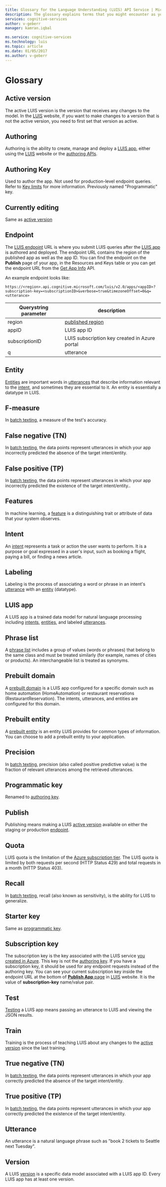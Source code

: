 ```yaml
---
title: Glossary for the Language Understanding (LUIS) API Service | Microsoft Docs
description: The glossary explains terms that you might encounter as you work with the LUIS API Service.
services: cognitive-services
author: v-geberr
manager: kamran.iqbal

ms.service: cognitive-services
ms.technology: luis
ms.topic: article
ms.date: 01/05/2017
ms.author: v-geberr
---
```


# Glossary

## <a name="active-version"></a>Active version

The active LUIS version is the version that receives any changes to the model. In the [LUIS](luis-reference-regions.md) website, if you want to make changes to a version that is not the active version, you need to first set that version as active. 

## <a name="authoring"></a>Authoring

Authoring is the ability to create, manage and deploy a [LUIS app](#luis-app), either using the [LUIS](luis-reference-regions.md) website or the [authoring APIs](https://aka.ms/luis-authoring-api). 

## <a name="authoring-key"></a>Authoring Key

Used to author the app. Not used for production-level endpoint queries. Refer to [Key limits](luis-boundaries.md#key-limits) for more information.  Previously named "Programmatic" key. 

## <a name="currently-editing"></a>Currently editing

Same as [active version](#active-version)

## <a name="endpoint"></a>Endpoint

The [LUIS endpoint](https://aka.ms/luis-endpoint-apis) URL is where you submit LUIS queries after the [LUIS app](#luis-app) is authored and deployed. The endpoint URL contains the region of the published app as well as the app ID. You can find the endpoint on the **Publish** page of your app, in the Resources and Keys table or you can get the endpoint URL from the [Get App Info](https://westus.dev.cognitive.microsoft.com/docs/services/5890b47c39e2bb17b84a55ff/operations/5890b47c39e2bb052c5b9c37) API.

An example endpoint looks like:

`https://<region>.api.cognitive.microsoft.com/luis/v2.0/apps/<appID>?subscription-key=<subscriptionID>&verbose=true&timezoneOffset=0&q=<utterance>`

|Querystring parameter|description|
|--|--|
|region| [published region](luis-reference-regions.md#publishing-regions) |
|appID | LUIS app ID |
|subscriptionID | LUIS subscription key created in Azure portal |
|q | utterance |

## <a name="entity"></a>Entity

[Entities](luis-concept-entity-types.md) are important words in [utterances](luis-concept-utterance.md) that describe information relevant to the [intent](luis-concept-intent.md), and sometimes they are essential to it. An entity is essentially a datatype in LUIS. 

## <a name="f-measure"></a>F-measure

In [batch texting][batch-testing], a measure of the test's accuracy.

## <a name="false-negative"></a>False negative (TN)

In [batch texting][batch-testing], the data points represent utterances in which your app incorrectly predicted the absence of the target intent/entity.

## <a name="false-positive"></a>False positive (TP)

In [batch texting][batch-testing], the data points represent utterances in which your app incorrectly predicted the existence of the target intent/entity..

## <a name="features"></a>Features

In machine learning, a [feature](luis-concept-feature.md) is a distinguishing trait or attribute of data that your system observes.

## <a name="intent"></a>Intent

An [intent](luis-concept-intent.md) represents a task or action the user wants to perform. It is a purpose or goal expressed in a user's input, such as booking a flight, paying a bill, or finding a news article.  

## <a name="labeling"></a>Labeling

Labeling is the process of associating a word or phrase in an intent's [utterance](#utterance) with an [entity](#entity) (datatype). 

## <a name="luis-app"></a>LUIS app

A LUIS app is a trained data model for natural language processing including [intents](#intent), [entities](#entity), and labeled [utterances](#utterance).


## <a name="phrase-list"></a>Phrase list

A [phrase list](luis-concept-feature.md#what-is-a-phrase-list-feature) includes a group of values (words or phrases) that belong to the same class and must be treated similarly (for example, names of cities or products). An interchangeable list is treated as synonyms. 

## <a name="prebuilt-domains"></a>Prebuilt domain

A [prebuilt domain](luis-how-to-use-prebuilt-domains.md) is a LUIS app configured for a specific domain such as home automation (HomeAutomation) or restaurant reservations (RestaurantReservation). The intents, utterances, and entities are configured for this domain. 

## <a name="prebuilt-entity"></a>Prebuilt entity

A [prebuilt entity](pre-builtentities.md) is an entity LUIS provides for common types of information. You can choose to add a prebuilt entity to your application. 

## <a name="precision"></a>Precision
In [batch texting][batch-testing], precision (also called positive predictive value) is the fraction of relevant utterances among the retrieved utterances.

## <a name="programmatic-key"></a>Programmatic key

Renamed to [authoring key](#authoring-key). 

## <a name="publish"></a>Publish

Publishing means making a LUIS [active version](#active-version) available on either the staging or production [endpoint](#endpoint).  

## <a name="quota"></a>Quota

LUIS quota is the limitation of the [Azure subscription tier](https://aka.ms/luis-price-tier). The LUIS quota is limited by both requests per second (HTTP Status 429) and total requests in a month (HTTP Status 403). 

## <a name="recall"></a>Recall
In [batch texting][batch-testing], recall (also known as sensitivity), is the ability for LUIS to generalize. 

## <a name="starter-key"></a>Starter key

Same as [programmatic key](#programmatic-key).

## <a name="subscription-key"></a>Subscription key

The subscription key is the key associated with the LUIS service [you created in Azure](azureibizasubscription.md). This key is not the [authoring key](#programmatic-key). If you have a subscription key, it should be used for any endpoint requests instead of the authoring key. You can see your current subscription key inside the endpoint URL at the bottom of [**Publish App** page](publishapp.md) in [LUIS](luis-reference-regions.md) website. It is the value of **subscription-key** name/value pair. 

## <a name="test"></a>Test

[Testing](train-test.md#test-your-app) a LUIS app means passing an utterance to LUIS and viewing the JSON results.

## <a name="train"></a>Train

Training is the process of teaching LUIS about any changes to the [active version](#active-version) since the last training.

## <a name="true-negative"></a>True negative (TN)

In [batch texting][batch-testing], the data points represent utterances in which your app correctly predicted the absence of the target intent/entity.

## <a name="true-positive"></a>True positive (TP)

In [batch texting][batch-testing], the data points represent utterances in which your app correctly predicted the existence of the target intent/entity.

## <a name="utterance"></a>Utterance

An utterance is a natural language phrase such as "book 2 tickets to Seattle next Tuesday".

## <a name="version"></a>Version

A LUIS [version](luis-how-to-manage-versions.md) is a specific data model associated with a LUIS app ID. Every LUIS app has at least one version.

[batch-testing]: train-test.md#batch-testing